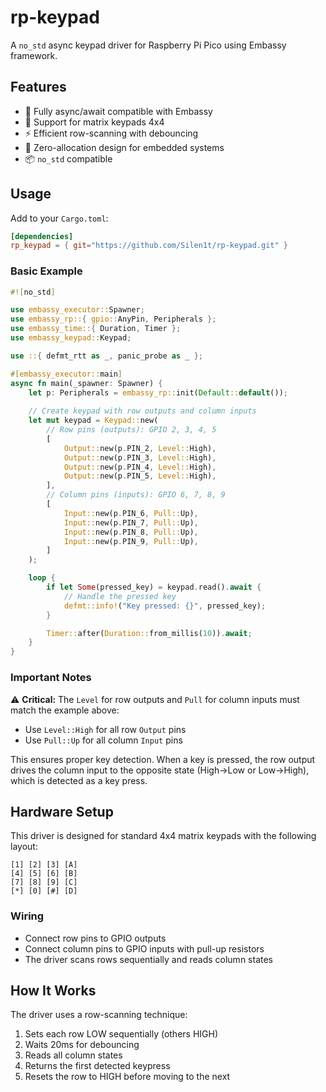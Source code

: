 # rp-keypad

A `no_std` async keypad driver for Raspberry Pi Pico using Embassy framework.

## Features

- 🚀 Fully async/await compatible with Embassy
- 🔌 Support for matrix keypads 4x4 
- ⚡ Efficient row-scanning with debouncing
- 🎯 Zero-allocation design for embedded systems
- 📦 `no_std` compatible

## Usage

Add to your `Cargo.toml`:

```toml
[dependencies]
rp_keypad = { git="https://github.com/Silen1t/rp-keypad.git" }
```

### Basic Example

```rust
#![no_std]

use embassy_executor::Spawner;
use embassy_rp::{ gpio::AnyPin, Peripherals };
use embassy_time::{ Duration, Timer };
use embassy_keypad::Keypad;

use ::{ defmt_rtt as _, panic_probe as _ };

#[embassy_executor::main]
async fn main(_spawner: Spawner) {
    let p: Peripherals = embassy_rp::init(Default::default());
    
    // Create keypad with row outputs and column inputs
    let mut keypad = Keypad::new(
        // Row pins (outputs): GPIO 2, 3, 4, 5
        [
            Output::new(p.PIN_2, Level::High),
            Output::new(p.PIN_3, Level::High),
            Output::new(p.PIN_4, Level::High),
            Output::new(p.PIN_5, Level::High),
        ],
        // Column pins (inputs): GPIO 6, 7, 8, 9
        [
            Input::new(p.PIN_6, Pull::Up),
            Input::new(p.PIN_7, Pull::Up),
            Input::new(p.PIN_8, Pull::Up),
            Input::new(p.PIN_9, Pull::Up),
        ]
    );

    loop {
        if let Some(pressed_key) = keypad.read().await {
            // Handle the pressed key
            defmt::info!("Key pressed: {}", pressed_key);
        }

        Timer::after(Duration::from_millis(10)).await;
    }
}
```

### Important Notes

⚠️ **Critical:** The `Level` for row outputs and `Pull` for column inputs must match the example above:
- Use `Level::High` for all row `Output` pins
- Use `Pull::Up` for all column `Input` pins

This ensures proper key detection. When a key is pressed, the row output drives the column input to the opposite state (High→Low or Low→High), which is detected as a key press.

## Hardware Setup

This driver is designed for standard 4x4 matrix keypads with the following layout:

```
[1] [2] [3] [A]
[4] [5] [6] [B] 
[7] [8] [9] [C]
[*] [0] [#] [D]
```

### Wiring

- Connect row pins to GPIO outputs
- Connect column pins to GPIO inputs with pull-up resistors
- The driver scans rows sequentially and reads column states

## How It Works

The driver uses a row-scanning technique:

1. Sets each row LOW sequentially (others HIGH)
2. Waits 20ms for debouncing
3. Reads all column states
4. Returns the first detected keypress
5. Resets the row to HIGH before moving to the next
